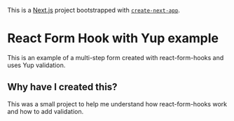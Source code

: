 This is a [Next.js](https://nextjs.org/) project bootstrapped with [`create-next-app`](https://github.com/vercel/next.js/tree/canary/packages/create-next-app).

# React Form Hook with Yup example
This is an example of a multi-step form created with react-form-hooks and uses Yup validation. 

## Why have I created this?
This was a small project to help me understand how react-form-hooks work and how to add validation. 
